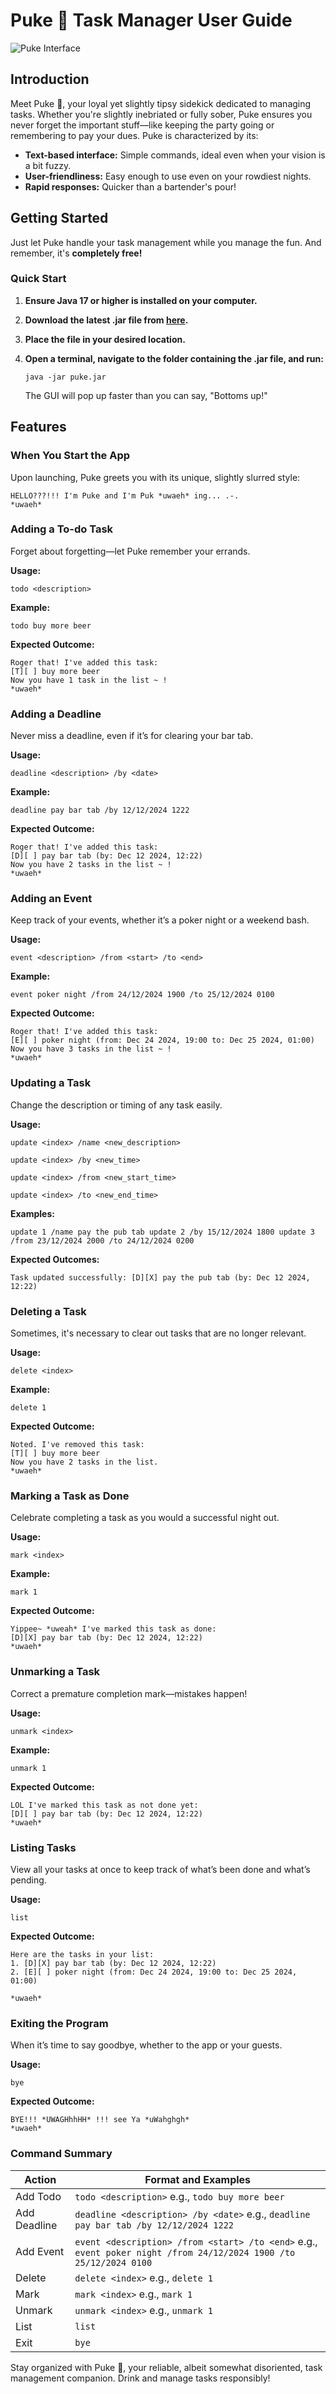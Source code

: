 # Puke 🤮 Task Manager User Guide

![Puke Interface](Ui.png)

## Introduction

Meet Puke 🤮, your loyal yet slightly tipsy sidekick dedicated to managing tasks. Whether you're slightly inebriated or fully sober, Puke ensures you never forget the important stuff—like keeping the party going or remembering to pay your dues. Puke is characterized by its:

- **Text-based interface:** Simple commands, ideal even when your vision is a bit fuzzy.
- **User-friendliness:** Easy enough to use even on your rowdiest nights.
- **Rapid responses:** Quicker than a bartender's pour!

## Getting Started

Just let Puke handle your task management while you manage the fun. And remember, it's **completely free!**

### Quick Start

1. **Ensure Java 17 or higher is installed on your computer.**
2. **Download the latest .jar file from [here](https://github.com/iamdiluxedbutcooler/ip/releases/tag/A-Release).**
3. **Place the file in your desired location.**
4. **Open a terminal, navigate to the folder containing the .jar file, and run:**

   ```
   java -jar puke.jar
   ```

   The GUI will pop up faster than you can say, "Bottoms up!"

## Features

### When You Start the App

Upon launching, Puke greets you with its unique, slightly slurred style:

```
HELLO???!!! I'm Puke and I'm Puk *uwaeh* ing... .-.
*uwaeh*
```

### Adding a To-do Task

Forget about forgetting—let Puke remember your errands.

**Usage:**

```
todo <description>
```

**Example:**

```
todo buy more beer
```

**Expected Outcome:**

```
Roger that! I've added this task:
[T][ ] buy more beer
Now you have 1 task in the list ~ !
*uwaeh*
```

### Adding a Deadline

Never miss a deadline, even if it’s for clearing your bar tab.

**Usage:**

```
deadline <description> /by <date>
```

**Example:**

```
deadline pay bar tab /by 12/12/2024 1222
```

**Expected Outcome:**

```
Roger that! I've added this task:
[D][ ] pay bar tab (by: Dec 12 2024, 12:22)
Now you have 2 tasks in the list ~ !
*uwaeh*
```

### Adding an Event

Keep track of your events, whether it’s a poker night or a weekend bash.

**Usage:**

```
event <description> /from <start> /to <end>
```

**Example:**

```
event poker night /from 24/12/2024 1900 /to 25/12/2024 0100
```

**Expected Outcome:**

```
Roger that! I've added this task:
[E][ ] poker night (from: Dec 24 2024, 19:00 to: Dec 25 2024, 01:00)
Now you have 3 tasks in the list ~ !
*uwaeh*
```

### Updating a Task

Change the description or timing of any task easily.

**Usage:**

```
update <index> /name <new_description> 
```
```
update <index> /by <new_time> 
```
```
update <index> /from <new_start_time> 
```
```
update <index> /to <new_end_time>
```

**Examples:**

```
update 1 /name pay the pub tab update 2 /by 15/12/2024 1800 update 3 /from 23/12/2024 2000 /to 24/12/2024 0200
```

**Expected Outcomes:**

```
Task updated successfully: [D][X] pay the pub tab (by: Dec 12 2024, 12:22)
```

### Deleting a Task

Sometimes, it's necessary to clear out tasks that are no longer relevant.

**Usage:**

```
delete <index>
```

**Example:**

```
delete 1
```

**Expected Outcome:**

```
Noted. I've removed this task:
[T][ ] buy more beer
Now you have 2 tasks in the list.
*uwaeh*
```

### Marking a Task as Done

Celebrate completing a task as you would a successful night out.

**Usage:**

```
mark <index>
```

**Example:**

```
mark 1
```

**Expected Outcome:**

```
Yippee~ *uweah* I've marked this task as done:
[D][X] pay bar tab (by: Dec 12 2024, 12:22)
*uwaeh*
```

### Unmarking a Task

Correct a premature completion mark—mistakes happen!

**Usage:**

```
unmark <index>
```

**Example:**

```
unmark 1
```

**Expected Outcome:**

```
LOL I've marked this task as not done yet:
[D][ ] pay bar tab (by: Dec 12 2024, 12:22)
*uwaeh*
```

### Listing Tasks

View all your tasks at once to keep track of what’s been done and what’s pending.

**Usage:**

```
list
```

**Expected Outcome:**

```
Here are the tasks in your list:
1. [D][X] pay bar tab (by: Dec 12 2024, 12:22)
2. [E][ ] poker night (from: Dec 24 2024, 19:00 to: Dec 25 2024, 01:00)

*uwaeh*
```

### Exiting the Program

When it’s time to say goodbye, whether to the app or your guests.

**Usage:**

```
bye
```

**Expected Outcome:**

```
BYE!!! *UWAGHhhHH* !!! see Ya *uWahghgh*
*uwaeh*
```

### Command Summary

| Action        | Format and Examples                                          |
|---------------|--------------------------------------------------------------|
| Add Todo      | `todo <description>` e.g., `todo buy more beer`              |
| Add Deadline  | `deadline <description> /by <date>` e.g., `deadline pay bar tab /by 12/12/2024 1222` |
| Add Event     | `event <description> /from <start> /to <end>` e.g., `event poker night /from 24/12/2024 1900 /to 25/12/2024 0100` |
| Delete        | `delete <index>` e.g., `delete 1`                            |
| Mark          | `mark <index>` e.g., `mark 1`                                |
| Unmark        | `unmark <index>` e.g., `unmark 1`                            |
| List          | `list`                                                      |
| Exit          | `bye`                                                        |

Stay organized with Puke 🤮, your reliable, albeit somewhat disoriented, task management companion. Drink and manage tasks responsibly!